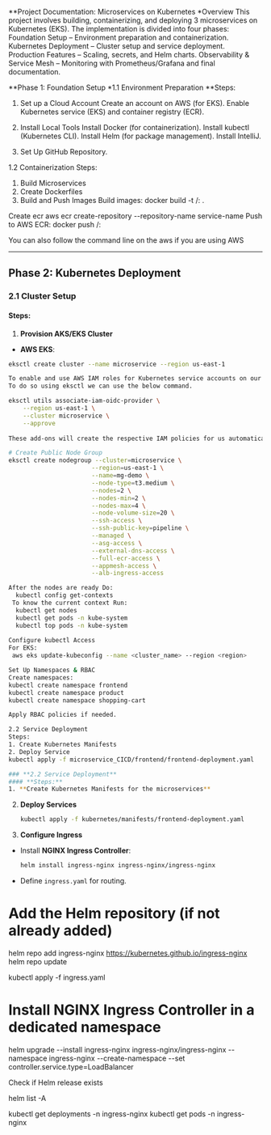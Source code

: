 **Project Documentation: Microservices on Kubernetes
*Overview
This project involves building, containerizing, and deploying 3 microservices on Kubernetes (EKS). The implementation is divided into four phases:
Foundation Setup – Environment preparation and containerization.
Kubernetes Deployment – Cluster setup and service deployment.
Production Features – Scaling, secrets, and Helm charts.
Observability & Service Mesh – Monitoring with Prometheus/Grafana and final documentation.

**Phase 1: Foundation Setup
*1.1 Environment Preparation
**Steps:
1. Set up a Cloud Account
Create an account on AWS (for EKS).
Enable Kubernetes service (EKS) and container registry (ECR).

2. Install Local Tools
Install Docker (for containerization).
Install kubectl (Kubernetes CLI).
Install Helm (for package management).
Install IntelliJ.

3. Set Up GitHub Repository.  

1.2 Containerization
Steps:
1. Build Microservices
2. Create Dockerfiles 
3. Build and Push Images
Build images:
docker build -t <registry>/<service-name>:<tag> .

Create ecr
aws ecr create-repository --repository-name service-name
Push to AWS ECR: 
docker push <registry>/<service-name>:<tag>

You can also follow the command line on the aws if you are using AWS


---

## **Phase 2: Kubernetes Deployment**

### **2.1 Cluster Setup**
#### **Steps:**
1. **Provision AKS/EKS Cluster**
- **AWS EKS**:
```sh
eksctl create cluster --name microservice --region us-east-1

To enable and use AWS IAM roles for Kubernetes service accounts on our EKS cluster, we must create & associate OIDC identity provider.
To do so using eksctl we can use the below command.

eksctl utils associate-iam-oidc-provider \
    --region us-east-1 \
    --cluster microservice \
    --approve
    
These add-ons will create the respective IAM policies for us automatically within our Node Group role.

# Create Public Node Group   
eksctl create nodegroup --cluster=microservice \
                       --region=us-east-1 \
                       --name=mg-demo \
                       --node-type=t3.medium \
                       --nodes=2 \
                       --nodes-min=2 \
                       --nodes-max=4 \
                       --node-volume-size=20 \
                       --ssh-access \
                       --ssh-public-key=pipeline \
                       --managed \
                       --asg-access \
                       --external-dns-access \
                       --full-ecr-access \
                       --appmesh-access \
                       --alb-ingress-access

After the nodes are ready Do:
  kubectl config get-contexts
 To know the current context Run:
  kubectl get nodes
  kubectl get pods -n kube-system
  kubectl top pods -n kube-system
    
Configure kubectl Access
For EKS:
 aws eks update-kubeconfig --name <cluster_name> --region <region> 

Set Up Namespaces & RBAC
Create namespaces:
kubectl create namespace frontend
kubectl create namespace product
kubectl create namespace shopping-cart

Apply RBAC policies if needed.

2.2 Service Deployment
Steps:
1. Create Kubernetes Manifests
2. Deploy Service
kubectl apply -f microservice_CICD/frontend/frontend-deployment.yaml

### **2.2 Service Deployment**
#### **Steps:**
1. **Create Kubernetes Manifests for the microservices**
   ```
2. **Deploy Services**
   ```sh
   kubectl apply -f kubernetes/manifests/frontend-deployment.yaml
   ```  

3. **Configure Ingress**
- Install **NGINX Ingress Controller**:
  ```sh
  helm install ingress-nginx ingress-nginx/ingress-nginx
  ```  
- Define `ingress.yaml` for routing.

# Add the Helm repository (if not already added)
helm repo add ingress-nginx https://kubernetes.github.io/ingress-nginx
helm repo update

kubectl apply -f ingress.yaml

# Install NGINX Ingress Controller in a dedicated namespace
helm upgrade --install ingress-nginx ingress-nginx/ingress-nginx --namespace ingress-nginx --create-namespace --set controller.service.type=LoadBalancer

Check if Helm release exists

helm list -A

kubectl get deployments -n ingress-nginx
kubectl get pods -n ingress-nginx